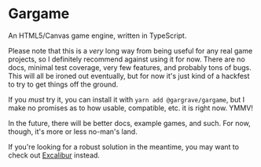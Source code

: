 # Gargame

An HTML5/Canvas game engine, written in TypeScript.

Please note that this is a _very_ long way from being useful for any real game projects, so I definitely recommend against using it for now. There are no docs, minimal test coverage, very few features, and probably tons of bugs. This will all be ironed out eventually, but for now it's just kind of a hackfest to try to get things off the ground.

If you _must_ try it, you can install it with `yarn add @gargrave/gargame`, but I make no promises as to how usable, compatible, etc. it is right now. YMMV!

In the future, there will be better docs, example games, and such. For now, though, it's more or less no-man's land.

If you're looking for a robust solution in the meantime, you may want to check out [Excalibur](https://github.com/excaliburjs/Excalibur) instead.
